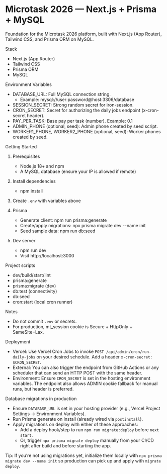 Microtask 2026 — Next.js + Prisma + MySQL
=================================================

Foundation for the Microtask 2026 platform, built with Next.js (App Router), Tailwind CSS, and Prisma ORM on MySQL.

Stack
- Next.js (App Router)
- Tailwind CSS
- Prisma ORM
- MySQL

Environment Variables
- DATABASE_URL: Full MySQL connection string.
  - Example: mysql://user:password@host:3306/database
- SESSION_SECRET: Strong random secret for iron-session.
- CRON_SECRET: Secret for authorizing the daily jobs endpoint (x-cron-secret header).
- PAY_PER_TASK: Base pay per task (number). Example: 0.1
- ADMIN_PHONE (optional, seed): Admin phone created by seed script.
- WORKER1_PHONE, WORKER2_PHONE (optional, seed): Worker phones created by seed.

Getting Started
1) Prerequisites
   - Node.js 18+ and npm
   - A MySQL database (ensure your IP is allowed if remote)

2) Install dependencies
   - npm install

3) Create `.env` with variables above

4) Prisma
   - Generate client: npm run prisma:generate
   - Create/apply migrations: npx prisma migrate dev --name init
   - Seed sample data: npm run db:seed

5) Dev server
   - npm run dev
   - Visit http://localhost:3000

Project scripts
- dev/build/start/lint
- prisma:generate
- prisma:migrate (dev)
- db:test (connectivity)
- db:seed
- cron:start (local cron runner)

Notes
- Do not commit `.env` or secrets.
- For production, mt_session cookie is Secure + HttpOnly + SameSite=Lax.

Deployment
- Vercel: Use Vercel Cron Jobs to invoke `POST /api/admin/cron/run-daily-jobs` on your desired schedule. Add a header `x-cron-secret: $CRON_SECRET`.
- External: You can also trigger the endpoint from GitHub Actions or any scheduler that can send an HTTP POST with the same header.
- Environment: Ensure `CRON_SECRET` is set in the hosting environment variables. The endpoint also allows ADMIN cookie fallback for manual runs, but header is preferred.

Database migrations in production
- Ensure `DATABASE_URL` is set in your hosting provider (e.g., Vercel Project Settings → Environment Variables).
- Run Prisma generate on install (already wired via `postinstall`).
- Apply migrations on deploy with either of these approaches:
   - Add a deploy hook/step to run `npm run migrate:deploy` before `next start`.
   - Or, trigger `npx prisma migrate deploy` manually from your CI/CD right after build and before starting the app.

Tip: If you’re not using migrations yet, initialize them locally with `npx prisma migrate dev --name init` so production can pick up and apply with `migrate deploy`.
